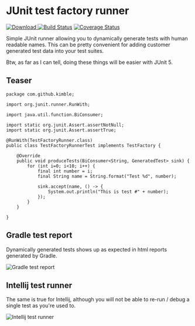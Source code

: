 JUnit test factory runner
=========================

[ ![Download](https://api.bintray.com/packages/kim-betti/maven/junit-test-factory/images/download.svg) ](https://bintray.com/kim-betti/maven/junit-test-factory/_latestVersion)
[![Build Status](https://app.snap-ci.com/kimble/junit-test-factory/branch/master/build_image)](https://app.snap-ci.com/kimble/junit-test-factory/branch/master)
[![Coverage Status](https://coveralls.io/repos/github/kimble/junit-test-factory/badge.svg?branch=master)](https://coveralls.io/github/kimble/junit-test-factory?branch=master)

Simple JUnit runner allowing you to dynamically generate tests with human readable names.
This can be pretty convenient for adding customer generated test data into your test suites.

Btw, as far as I can tell, doing these things will be easier with JUnit 5.

Teaser
------

    package com.github.kimble;

    import org.junit.runner.RunWith;

    import java.util.function.BiConsumer;

    import static org.junit.Assert.assertNotNull;
    import static org.junit.Assert.assertTrue;

    @RunWith(TestFactoryRunner.class)
    public class TestFactoryRunnerTest implements TestFactory {

        @Override
        public void produceTests(BiConsumer<String, GeneratedTest> sink) {
            for (int i=0; i<10; i++) {
                final int number = i;
                final String name = String.format("Test %d", number);

                sink.accept(name, () -> {
                    System.out.println("This is test #" + number);
                });
            }
        }

    }
    

Gradle test report
----------------
Dynamically generated tests shows up as expected in html reports generated by Gradle. 

![Gradle test report](https://github.com/kimble/junit-test-factory/blob/master/docs/teaser/gradle-report.png)

Intellij test runner
--------------------
The same is true for Intellij, although you will not be able to re-run / debug a single test as you're used to.  

![Intellij test runner](https://github.com/kimble/junit-test-factory/blob/master/docs/teaser/intellij-report.png)
